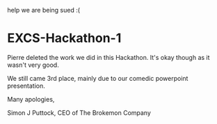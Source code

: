 help we are being sued :(

# EXCS-Hackathon-1

Pierre deleted the work we did in this Hackathon. It's okay though as it wasn't very good.

We still came 3rd place, mainly due to our comedic powerpoint presentation.

Many apologies,

Simon J Puttock,
CEO of The Brokemon Company

